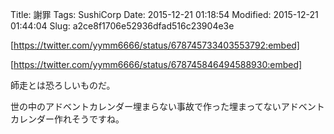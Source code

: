 Title: 謝罪
Tags: SushiCorp
Date: 2015-12-21 01:18:54
Modified: 2015-12-21 01:44:04
Slug: a2ce8f1706e52936dfad516c23904e3e

[https://twitter.com/yymm6666/status/678745733403553792:embed]

[https://twitter.com/yymm6666/status/678745846494588930:embed]

師走とは恐ろしいものだ。

世の中のアドベントカレンダー埋まらない事故で作った埋まってないアドベントカレンダー作れそうですね。